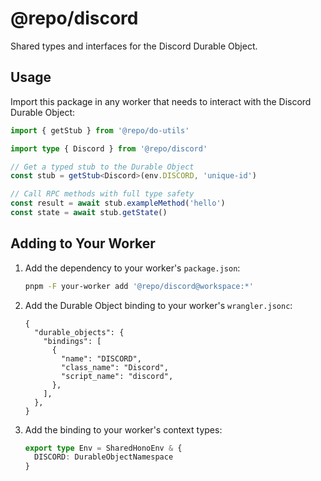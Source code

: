 # @repo/discord

Shared types and interfaces for the Discord Durable Object.

## Usage

Import this package in any worker that needs to interact with the Discord Durable Object:

```typescript
import { getStub } from '@repo/do-utils'

import type { Discord } from '@repo/discord'

// Get a typed stub to the Durable Object
const stub = getStub<Discord>(env.DISCORD, 'unique-id')

// Call RPC methods with full type safety
const result = await stub.exampleMethod('hello')
const state = await stub.getState()
```

## Adding to Your Worker

1. Add the dependency to your worker's `package.json`:

   ```bash
   pnpm -F your-worker add '@repo/discord@workspace:*'
   ```

2. Add the Durable Object binding to your worker's `wrangler.jsonc`:

   ```jsonc
   {
     "durable_objects": {
       "bindings": [
         {
           "name": "DISCORD",
           "class_name": "Discord",
           "script_name": "discord",
         },
       ],
     },
   }
   ```

3. Add the binding to your worker's context types:
   ```typescript
   export type Env = SharedHonoEnv & {
     DISCORD: DurableObjectNamespace
   }
   ```
